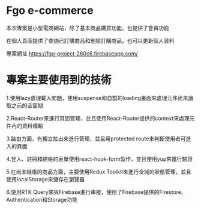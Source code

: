 # Fgo e-commerce

本次專案是小型電商網站，除了基本商品購買功能，也提供了會員功能


在個人頁面提供了查詢已訂購商品和刪除訂購商品，也可以更新個人資料

專案網址
https://fgo-project-260c6.firebaseapp.com/


# 專案主要使用到的技術

1.使用lazy處理載入問題，使用suspense和自製的loading畫面來處理元件尚未讀取之前的空窗期

2.React-Router來進行頁面管理，並且使用React-Router提供的context來處理元件內的資料傳輸

3.路由方面，有獨立拉出來進行管理，並且用protected route來判斷使用者可進入的頁面

4.登入、註冊和結帳的表單使用react-hook-form製作，並且使用yup來進行驗證

5.在尚未結帳的商品方面，主要使用Redux Toolkit來進行全域的狀態管理，並且使用localStorage來儲存在瀏覽器

6.使用RTK Query來與Firebase進行串接，使用了Firebase提供的Firestore、Authentication和Storage功能
